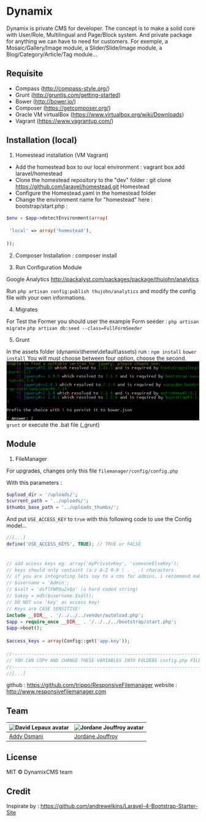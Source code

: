 # Dynamix

Dynamix is private CMS for developer. The concept is to make a solid core with User/Role, Multilingual and Page/Block system.
And private package for anything we can have to need for customers. For exemple, a Mosaic/Gallery/Image module, a Slider/Slide/Image module, a Blog/Category/Article/Tag module...

## Requisite
  * Compass (http://compass-style.org/)
  * Grunt (http://gruntjs.com/getting-started)
  * Bower (http://bower.io/)
  * Composer (https://getcomposer.org/)
  * Oracle VM virtualBox (https://www.virtualbox.org/wiki/Downloads)
  * Vagrant (https://www.vagrantup.com/)

## Installation (local)
1. Homestead installation (VM Vagrant)
  * Add the homestead box to our local environment : vagrant box add laravel/homestead
  * Clone the homestead repository to the "dev" folder : git clone https://github.com/laravel/homestead.git Homestead
  * Configure the Homestead.yaml in the homestead folder
  * Change the environment name for "homestead" here : bootstrap/start.php :

```php 
$env = $app->detectEnvironment(array(
 
 'local' => array('homestead'),
 
));
```     
     
2. Composer Installation : composer install

3. Run Configuration Module

Google Analytics
http://packalyst.com/packages/package/thujohn/analytics

Run `php artisan config:publish thujohn/analytics` and modify the config file with your own informations.

4. Migrates

For Test the Former you should user the example Form seeder :
`php artisan migrate`
`php artisan db:seed --class=FullFormSeeder`

5. Grunt

In the assets folder (dynamix\theme\default\assets) run :
`npm install`
`bower install`
You will must choose between four option, choose the second.
![](doc/bower-choice.png)
`grunt` or execute the .bat file (_grunt)

## Module

1. FileManager
   
For upgrades, changes only this file `filemanager/config/config.php`

With this parameters :

```php
$upload_dir = '/uploads/';
$current_path = '../uploads/';
$thumbs_base_path = '../uploads_thumbs/';
```

And put `USE_ACCESS_KEY` to `true` with this following code to use the Config model...

```php
//[...]
define('USE_ACCESS_KEYS', TRUE); // TRUE or FALSE


// add access keys eg: array('myPrivateKey', 'someoneElseKey');
// keys should only containt (a-z A-Z 0-9 \ . _ -) characters
// if you are integrating lets say to a cms for admins, i recommend making keys randomized something like this:
// $username = 'Admin';
// $salt = 'dsflFWR9u2xQa' (a hard coded string)
// $akey = md5($username.$salt);
// DO NOT use 'key' as access key!
// Keys are CASE SENSITIVE!
include __DIR__ . '/../../../vendor/autoload.php';
$app = require_once __DIR__ . '/../../../bootstrap/start.php';
$app->boot();

$access_keys = array(Config::get('app.key'));

//--------------------------------------------------------------------------------------------------------
// YOU CAN COPY AND CHANGE THESE VARIABLES INTO FOLDERS config.php FILES TO CUSTOMIZE EACH FOLDER OPTIONS
//--------------------------------------------------------------------------------------------------------
//[...]
```

github : https://github.com/trippo/ResponsiveFilemanager
website : http://www.responsivefilemanager.com


## Team

| ![David Lepaux avatar](http://www.gravatar.com/avatar/06bb57add8f45127272699923ee05edc.png?s=60) | ![Jordane Jouffroy avatar](http://www.gravatar.com/avatar/b60c83acfb5649cea0435ba8d6845659.png?s=60)
|---|---|
| [Addy Osmani](https://github.com/dlepaux) | [Jordane Jouffroy](https://github.com/Metrakit)

## License

MIT © DynamixCMS team
       
## Credit
Inspirate by :
https://github.com/andrewelkins/Laravel-4-Bootstrap-Starter-Site
    
